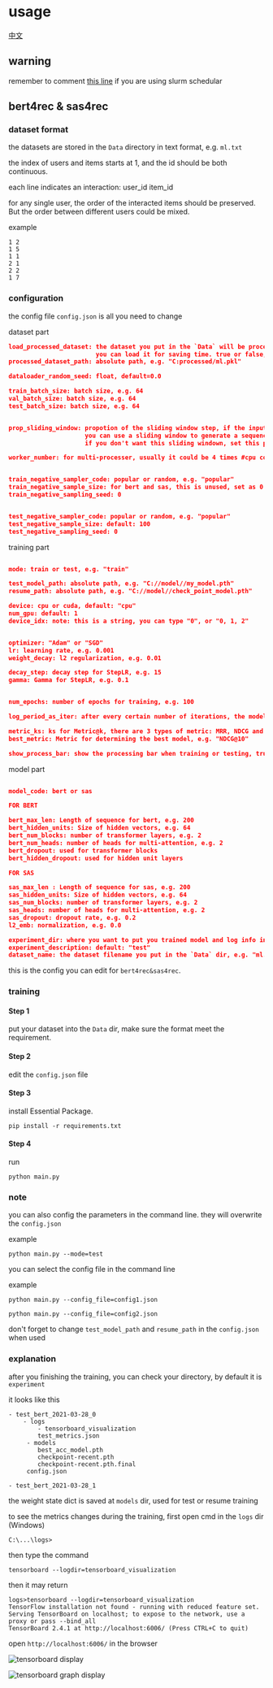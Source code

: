 # usage

[中文](./README_CN.md)

## warning
remember to comment [this line](https://github.com/Furyton/Recommender-Baseline-Model/blob/4d8831e547e3eefee36cd8ebcfb22834c31871d8/NerualNetwork/bert4rec%26sas4rec/utils.py#L75) if you are using slurm schedular

## bert4rec & sas4rec

### dataset format

the datasets are stored in the `Data` directory in text format, e.g. `ml.txt`

the index of users and items starts at 1, and the id should be both continuous.

each line indicates an interaction: user_id item_id

for any single user, the order of the interacted items should be preserved. But the order between different users could be mixed.

example
```
1 2
1 5
1 1
2 1
2 2
1 7
```

### configuration
the config file `config.json` is all you need to change

dataset part

```json
load_processed_dataset: the dataset you put in the `Data` will be processed into .pkl, 
                        you can load it for saving time. true or false, e.g. false
processed_dataset_path: absolute path, e.g. "C:processed/ml.pkl"

dataloader_random_seed: float, default=0.0

train_batch_size: batch size, e.g. 64
val_batch_size: batch size, e.g. 64
test_batch_size: batch size, e.g. 64


prop_sliding_window: propotion of the sliding window step, if the input seq is exceeding the max_len, 
                     you can use a sliding window to generate a sequence of input. default: 0.1,  
                     if you don't want this sliding windown, set this parameter as -1.0.

worker_number: for multi-processer, usually it could be 4 times #cpu core you have


train_negative_sampler_code: popular or random, e.g. "popular"
train_negative_sample_size: for bert and sas, this is unused, set as 0
train_negative_sampling_seed: 0


test_negative_sampler_code: popular or random, e.g. "popular"
test_negative_sample_size: default: 100
test_negative_sampling_seed: 0

```

training part

```json

mode: train or test, e.g. "train"

test_model_path: absolute path, e.g. "C://model//my_model.pth"
resume_path: absolute path, e.g. "C://model//check_point_model.pth"

device: cpu or cuda, default: "cpu"
num_gpu: default: 1
device_idx: note: this is a string, you can type "0", or "0, 1, 2"


optimizer: "Adam" or "SGD"
lr: learning rate, e.g. 0.001
weight_decay: l2 regularization, e.g. 0.01

decay_step: decay step for StepLR, e.g. 15
gamma: Gamma for StepLR, e.g. 0.1


num_epochs: number of epochs for training, e.g. 100

log_period_as_iter: after every certain number of iterations, the model weight will be saved as checkpoint

metric_ks: ks for Metric@k, there are 3 types of metric: MRR, NDCG and HIT, e.g. [10, 20, 50]
best_metric: Metric for determining the best model, e.g. "NDCG@10"

show_process_bar: show the processing bar when training or testing, true or false, e.g.false

```

model part

```json

model_code: bert or sas

FOR BERT

bert_max_len: Length of sequence for bert, e.g. 200
bert_hidden_units: Size of hidden vectors, e.g. 64
bert_num_blocks: number of transformer layers, e.g. 2
bert_num_heads: number of heads for multi-attention, e.g. 2
bert_dropout: used for transformer blocks
bert_hidden_dropout: used for hidden unit layers

FOR SAS

sas_max_len : Length of sequence for sas, e.g. 200
sas_hidden_units: Size of hidden vectors, e.g. 64
sas_num_blocks: number of transformer layers, e.g. 2
sas_heads: number of heads for multi-attention, e.g. 2
sas_dropout: dropout rate, e.g. 0.2
l2_emb: normalization, e.g. 0.0

experiment_dir: where you want to put you trained model and log info in, e.g. "experiments"
experiment_description: default: "test"
dataset_name: the dataset filename you put in the `Data` dir, e.g. "ml.txt"
```

this is the config you can edit for `bert4rec&sas4rec`.

### training

#### Step 1

put your dataset into the `Data` dir, make sure the format meet the requirement.

#### Step 2
edit the `config.json` file

#### Step 3

install Essential Package.
```
pip install -r requirements.txt
```

#### Step 4

run
```
python main.py
```

### note
you can also config the parameters in the command line. they will overwrite the `config.json`

example

```
python main.py --mode=test
```

you can select the config file in the command line

example

```
python main.py --config_file=config1.json

python main.py --config_file=config2.json
```

don't forget to change `test_model_path` and `resume_path` in the `config.json` when used

### explanation

after you finishing the training, you can check your directory, by default it is `experiment` 

it looks like this
```
- test_bert_2021-03-28_0
    - logs
        - tensorboard_visualization
        test_metrics.json
     - models
        best_acc_model.pth
        checkpoint-recent.pth
        checkpoint-recent.pth.final
     config.json
  
- test_bert_2021-03-28_1

```

the weight state dict is saved at `models` dir, used for test or resume training

to see the metrics changes during the training, first open cmd in the `logs` dir (Windows)

```
C:\...\logs>
```

then type the command

```
tensorboard --logdir=tensorboard_visualization
```

then it may return

```
logs>tensorboard --logdir=tensorboard_visualization
TensorFlow installation not found - running with reduced feature set.
Serving TensorBoard on localhost; to expose to the network, use a proxy or pass --bind_all
TensorBoard 2.4.1 at http://localhost:6006/ (Press CTRL+C to quit)
```

open `http://localhost:6006/` in the browser

![tensorboard display](tensorboard_display.PNG)

![tensorboard graph display](tensorboard_graph_display.PNG)
